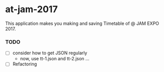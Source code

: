 # at-jam-2017

This application makes you making and saving Timetable of @ JAM EXPO 2017.

### TODO

- [ ] consider how to get JSON regularly
  - now, use tt-1.json and tt-2.json ...
- [ ] Refactoring
